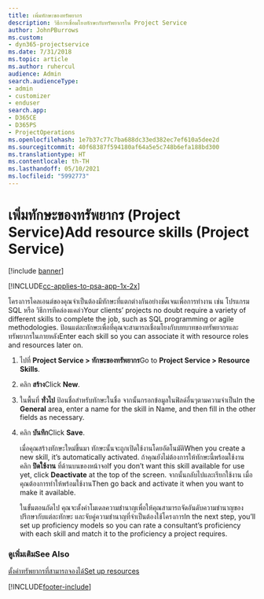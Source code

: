 ```yaml
---
title: เพิ่มทักษะของทรัพยากร
description: วิธีการเชื่อมโยงทักษะกับทรัพยากรใน Project Service
author: JohnPBurrows
ms.custom:
- dyn365-projectservice
ms.date: 7/31/2018
ms.topic: article
ms.author: ruhercul
audience: Admin
search.audienceType:
- admin
- customizer
- enduser
search.app:
- D365CE
- D365PS
- ProjectOperations
ms.openlocfilehash: 1e7b37c77c7ba688dc33ed382ec7ef610a5dee2d
ms.sourcegitcommit: 40f68387f594180af64a5e5c748b6efa188bd300
ms.translationtype: HT
ms.contentlocale: th-TH
ms.lasthandoff: 05/10/2021
ms.locfileid: "5992773"
---
```

# <a name="add-resource-skills-project-service"></a><span data-ttu-id="7f753-103">เพิ่มทักษะของทรัพยากร (Project Service)</span><span class="sxs-lookup"><span data-stu-id="7f753-103">Add resource skills (Project Service)</span></span>

[!include [banner](../includes/psa-now-project-operations.md)]

[!INCLUDE[cc-applies-to-psa-app-1x-2x](../includes/cc-applies-to-psa-app-1x-2x.md)]

<span data-ttu-id="7f753-104">โครงการไคลเอนต์ของคุณจำเป็นต้องมีทักษะที่แตกต่างกันอย่างชัดเจนเพื่อการทำงาน เช่น โปรแกรม SQL หรือ วิธีการทีคล่องแคล่ว</span><span class="sxs-lookup"><span data-stu-id="7f753-104">Your clients’ projects no doubt require a variety of different skills to complete the job, such as SQL programming or agile methodologies.</span></span> <span data-ttu-id="7f753-105">ป้อนแต่ละทักษะเพื่อที่คุณจะสามารถเชื่อมโยงกับบทบาทของทรัพยากรและทรัพยากรในภายหลัง</span><span class="sxs-lookup"><span data-stu-id="7f753-105">Enter each skill so you can associate it with resource roles and resources later on.</span></span>  
  
1. <span data-ttu-id="7f753-106">ไปที่ **Project Service > ทักษะของทรัพยากร**</span><span class="sxs-lookup"><span data-stu-id="7f753-106">Go to **Project Service > Resource Skills**.</span></span>  
  
2. <span data-ttu-id="7f753-107">คลิก **สร้าง**</span><span class="sxs-lookup"><span data-stu-id="7f753-107">Click **New**.</span></span>  
  
3. <span data-ttu-id="7f753-108">ในพื้นที่ **ทั่วไป** ป้อนชื่อสำหรับทักษะในชื่อ จากนั้นกรอกข้อมูลในฟิลด์อื่นๆตามความจำเป็น</span><span class="sxs-lookup"><span data-stu-id="7f753-108">In the **General** area, enter a name for the skill in Name, and then fill in the other fields as necessary.</span></span>  
  
4. <span data-ttu-id="7f753-109">คลิก **บันทึก**</span><span class="sxs-lookup"><span data-stu-id="7f753-109">Click **Save**.</span></span>  
  
   <span data-ttu-id="7f753-110">เมื่อคุณสร้างทักษะใหม่ขึ้นมา ทักษะนั้นจะถูกเปิดใช้งานโดยอัตโนมัติ</span><span class="sxs-lookup"><span data-stu-id="7f753-110">When you create a new skill, it’s automatically activated.</span></span> <span data-ttu-id="7f753-111">ถ้าคุณยังไม่ต้องการให้ทักษะนี้พร้อมใช้งาน คลิก **ปิดใช้งาน** ที่ด้านบนของหน้าจอ</span><span class="sxs-lookup"><span data-stu-id="7f753-111">If you don’t want this skill available for use yet, click **Deactivate** at the top of the screen.</span></span> <span data-ttu-id="7f753-112">จากนั้นกลับไปและเรียกใช้งาน เมื่อคุณต้องการทำให้พร้อมใช้งาน</span><span class="sxs-lookup"><span data-stu-id="7f753-112">Then go back and activate it when you want to make it available.</span></span>  
  
   <span data-ttu-id="7f753-113">ในขั้นตอนถัดไป คุณจะตั้งค่าโมเดลความชำนาญเพื่อให้คุณสามารถจัดอันดับความชำนาญของปรึกษากับแต่ละทักษะ และจับคู่ความชำนาญที่จำเป็นต้องใช้โครงการ</span><span class="sxs-lookup"><span data-stu-id="7f753-113">In the next step, you’ll set up proficiency models so you can rate a consultant’s proficiency with each skill and match it to the proficiency a project requires.</span></span>  
  
### <a name="see-also"></a><span data-ttu-id="7f753-114">ดูเพิ่มเติม</span><span class="sxs-lookup"><span data-stu-id="7f753-114">See Also</span></span>  
 [<span data-ttu-id="7f753-115">ตั้งค่าทรัพยากรที่สามารถจองได้</span><span class="sxs-lookup"><span data-stu-id="7f753-115">Set up resources</span></span>](../psa/set-up-resources.md)


[!INCLUDE[footer-include](../includes/footer-banner.md)]
